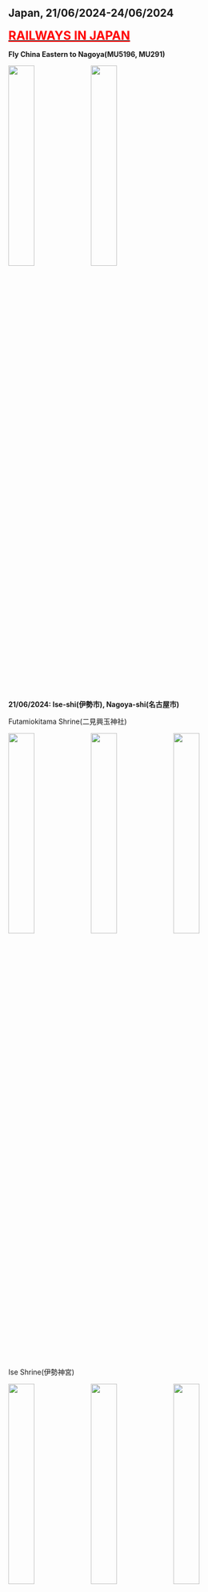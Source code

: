 ## Japan, 21/06/2024-24/06/2024

**[<font color=red size=5><u>RAILWAYS IN JAPAN</u></font>](https://wqgcx.github.io/transport/20240621JP/JR/)**

**Fly China Eastern to Nagoya(MU5196, MU291)**

<img src="../20240621JP_photos/IMG_0888.jpeg" width="32%">
<img src="../20240621JP_photos/IMG_0895.jpeg" width="32%">

**21/06/2024: Ise-shi(伊勢市), Nagoya-shi(名古屋市)**

Futamiokitama Shrine(二見興玉神社)

<img src="../20240621JP_photos/IMG_0925.jpeg" width="32%">
<img src="../20240621JP_photos/IMG_0927.jpeg" width="32%">
<img src="../20240621JP_photos/IMG_0932.jpeg" width="32%">

Ise Shrine(伊勢神宮)

<img src="../20240621JP_photos/IMG_0935.jpeg" width="32%">
<img src="../20240621JP_photos/IMG_0936.jpeg" width="32%">
<img src="../20240621JP_photos/IMG_0939.jpeg" width="32%">
<img src="../20240621JP_photos/IMG_0943.jpeg" width="32%">
<img src="../20240621JP_photos/IMG_0944.jpeg" width="32%">
<img src="../20240621JP_photos/IMG_0947.jpeg" width="32%">

Atsuta Shrine(熱田神宮)

<img src="../20240621JP_photos/IMG_0957.jpeg" width="32%">
<img src="../20240621JP_photos/IMG_0955.jpeg" width="32%">
<img src="../20240621JP_photos/IMG_0936.jpeg" width="32%">

Ōsu Kannon(大須観音)

<img src="../20240621JP_photos/IMG_0963.jpeg" width="32%">
<img src="../20240621JP_photos/IMG_0965.jpeg" width="32%">
<img src="../20240621JP_photos/IMG_0966.jpeg" width="32%">

Nagoya Castle(名古屋城)

<img src="../20240621JP_photos/IMG_0969.jpeg" width="32%">
<img src="../20240621JP_photos/IMG_0978.jpeg" width="32%">
<img src="../20240621JP_photos/IMG_0982.jpeg" width="32%">

Tōgan-ji(桃嚴寺)

<img src="../20240621JP_photos/IMG_0984.jpeg" width="32%">
<img src="../20240621JP_photos/IMG_0985.jpeg" width="32%">
<img src="../20240621JP_photos/IMG_0987.jpeg" width="32%">

Nagoya City View(Chubu Electric Power MIRAI TOWER, 中部電力 MIRAI TOWER)

<img src="../20240621JP_photos/IMG_0988.jpeg" width="32%">
<img src="../20240621JP_photos/IMG_0989.jpeg" width="32%">
<img src="../20240621JP_photos/IMG_0990.jpeg" width="32%">

Izakaya(居酒屋) 

<img src="../20240621JP_photos/IMG_0992.jpeg" width="32%">
<img src="../20240621JP_photos/IMG_0993.jpeg" width="32%">
<img src="../20240621JP_photos/IMG_0994.jpeg" width="32%">
<img src="../20240621JP_photos/IMG_0995.jpeg" width="32%">

Nagoya Night View

<img src="../20240621JP_photos/IMG_1002.jpeg" width="32%">
<img src="../20240621JP_photos/IMG_1012.jpeg" width="32%">
<img src="../20240621JP_photos/IMG_1015.jpeg" width="32%">

**22/06/2024: Takayama-shi(高山市), Shirakawa-mura(白川村)**

Hida Tenmangu Shrine(飛騨天滿宮)

<img src="../20240621JP_photos/IMG_1036.jpeg" width="32%">
<img src="../20240621JP_photos/IMG_1037.jpeg" width="32%">
<img src="../20240621JP_photos/IMG_1038.jpeg" width="32%">

Hie Shrine(飛騨山王宮 日枝神社)

<img src="../20240621JP_photos/IMG_1047.jpeg" width="32%">
<img src="../20240621JP_photos/IMG_1041.jpeg" width="32%">
<img src="../20240621JP_photos/IMG_1042.jpeg" width="32%">

Takayama Jinya(高山陣屋)

<img src="../20240621JP_photos/IMG_1050.jpeg" width="32%">
<img src="../20240621JP_photos/IMG_1051.jpeg" width="32%">
<img src="../20240621JP_photos/IMG_1053.jpeg" width="32%">
<img src="../20240621JP_photos/IMG_1058.jpeg" width="32%">
<img src="../20240621JP_photos/IMG_1060.jpeg" width="32%">
<img src="../20240621JP_photos/IMG_1062.jpeg" width="18%">

Traditional Japanese Cuisine with Soba Noodles(蕎麦), Hida Beef Sushi(飛騨牛握り寿司) and Tempura(天婦羅).

<img src="../20240621JP_photos/IMG_1065.jpeg" width="32%">

Takayama Street View

<img src="../20240621JP_photos/IMG_1070.jpeg" width="32%">
<img src="../20240621JP_photos/IMG_1071.jpeg" width="32%">
<img src="../20240621JP_photos/IMG_1072.jpeg" width="32%">

Sakurayama Hachimangu Shrine(櫻山八幡宮)

<img src="../20240621JP_photos/IMG_1100.jpeg" width="32%">
<img src="../20240621JP_photos/IMG_1091.jpeg" width="32%">
<img src="../20240621JP_photos/IMG_1094.jpeg" width="32%">

Hida Kokubun-ji(飛騨国分寺)

<img src="../20240621JP_photos/IMG_1109.jpeg" width="32%">
<img src="../20240621JP_photos/IMG_1108.jpeg" width="32%">
<img src="../20240621JP_photos/IMG_1105.jpeg" width="32%">

Gasshōzukuri(合掌造り)

<img src="../20240621JP_photos/IMG_1114.jpeg" width="32%">
<img src="../20240621JP_photos/IMG_1127.jpeg" width="32%">
<img src="../20240621JP_photos/IMG_1121.jpeg" width="32%">

**23/06/2024: Kanazawa-shi(金沢市), Takaoka-shi(高岡市), Toyama-shi(富山市)**

Saigawa Bridge(犀川大橋) and Myouryuji(妙立寺)

<img src="../20240621JP_photos/IMG_1141.jpeg" width="32%">
<img src="../20240621JP_photos/IMG_1142.jpeg" width="32%">
<img src="../20240621JP_photos/IMG_1143.jpeg" width="32%">

Kenrokuen(兼六園)

<img src="../20240621JP_photos/IMG_1154.jpeg" width="32%">
<img src="../20240621JP_photos/IMG_1157.jpeg" width="32%">
<img src="../20240621JP_photos/IMG_1158.jpeg" width="32%">
<img src="../20240621JP_photos/IMG_1162.jpeg" width="32%">
<img src="../20240621JP_photos/IMG_1164.jpeg" width="32%">
<img src="../20240621JP_photos/IMG_1165.jpeg" width="32%">

Kanazawa Castle(金沢城)

<img src="../20240621JP_photos/IMG_1171.jpeg" width="32%">
<img src="../20240621JP_photos/IMG_1173.jpeg" width="32%">
<img src="../20240621JP_photos/IMG_1175.jpeg" width="32%">
<img src="../20240621JP_photos/IMG_1176.jpeg" width="32%">
<img src="../20240621JP_photos/IMG_1178.jpeg" width="32%">
<img src="../20240621JP_photos/IMG_1184.jpeg" width="32%">

Zuiryūji(瑞龍寺)

<img src="../20240621JP_photos/IMG_1200.jpeg" width="32%">
<img src="../20240621JP_photos/IMG_1206.jpeg" width="32%">
<img src="../20240621JP_photos/IMG_1207.jpeg" width="32%">
<img src="../20240621JP_photos/IMG_1210.jpeg" width="32%">
<img src="../20240621JP_photos/IMG_1211.jpeg" width="32%">
<img src="../20240621JP_photos/IMG_1213.jpeg" width="32%">

Great Buddha of Takaoka(高岡大仏)

<img src="../20240621JP_photos/IMG_1216.jpeg" width="32%">
<img src="../20240621JP_photos/IMG_1217.jpeg" width="32%">

Takaoka Kojyo Park(高岡古城公園) 

<img src="../20240621JP_photos/IMG_1220.jpeg" width="32%">
<img src="../20240621JP_photos/IMG_1225.jpeg" width="32%">
<img src="../20240621JP_photos/IMG_1226.jpeg" width="32%">

Toyama Castle(富山城)

<img src="../20240621JP_photos/IMG_1229.jpeg" width="32%">
<img src="../20240621JP_photos/IMG_1233.jpeg" width="32%">
<img src="../20240621JP_photos/IMG_1234.jpeg" width="32%">

**24/06/2024: Tateyama Kurobe Alpine Route(立山黒部アルペンルート), Matsumoto-shi(松本市)**

Tateyama Kurobe Alpine Route(立山黒部アルペンルート), from Tateyama(立山) to Ōgizawa(扇沢)

<img src="../20240621JP_photos/IMG_1248.jpeg" width="32%">
<img src="../20240621JP_photos/IMG_1249.jpeg" width="32%">
<img src="../20240621JP_photos/IMG_1250.jpeg" width="32%">
<img src="../20240621JP_photos/IMG_1255.jpeg" width="32%">
<img src="../20240621JP_photos/IMG_1260.jpeg" width="32%">
<img src="../20240621JP_photos/IMG_1263.jpeg" width="32%">
<img src="../20240621JP_photos/IMG_1293.jpeg" width="32%">
<img src="../20240621JP_photos/IMG_1300.jpeg" width="32%">
<img src="../20240621JP_photos/IMG_1307.jpeg" width="32%">
<img src="../20240621JP_photos/IMG_1309.jpeg" width="32%">
<img src="../20240621JP_photos/IMG_1312.jpeg" width="32%">
<img src="../20240621JP_photos/IMG_1314.jpeg" width="32%">
<img src="../20240621JP_photos/IMG_1315.jpeg" width="32%">
<img src="../20240621JP_photos/IMG_1320.jpeg" width="32%">
<img src="../20240621JP_photos/IMG_1321.jpeg" width="32%">
<img src="../20240621JP_photos/IMG_1325.jpeg" width="32%">
<img src="../20240621JP_photos/IMG_1328.jpeg" width="32%">
<img src="../20240621JP_photos/IMG_1329.jpeg" width="32%">
<img src="../20240621JP_photos/IMG_1320.jpeg" width="32%">

Matsumoto Castle(松本城)

<img src="../20240621JP_photos/IMG_1336.jpeg" width="32%">
<img src="../20240621JP_photos/IMG_1337.jpeg" width="32%">
<img src="../20240621JP_photos/IMG_1347.jpeg" width="32%">

**Fly China Eastern to Beijing(MU530, MU5195)**

<img src="../20240621JP_photos/IMG_1372.jpeg" width="32%">
<img src="../20240621JP_photos/IMG_1377.jpeg" width="32%">

**Click [here](https://wqgcx.github.io/transport/) to go back.**
